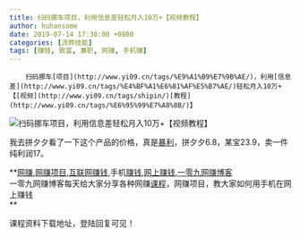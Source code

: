 ```yaml
---
title: 扫码挪车项目，利用信息差轻松月入10万+【视频教程】
author: huhansome
date: 2019-07-14 17:38:00 +0800
categories: [流弊技能]
tags: [赚钱, 致富, 兼职, 网赚, 手机赚]
---
```



        扫码挪车[项目](http://www.yi09.cn/tags/%E9%A1%B9%E7%9B%AE/)，利用[信息差](http://www.yi09.cn/tags/%E4%BF%A1%E6%81%AF%E5%B7%AE/)轻松月入10万+【[视频](http://www.yi09.cn/tags/shipin/)[教程](http://www.yi09.cn/tags/%E6%95%99%E7%A8%8B/)】

![扫码挪车项目，利用信息差轻松月入10万+【视频教程】](http://www.yi09.cn/zb_users/upload/2021/09/20210908174601163109436118621.png)

我去拼夕夕看了一下这个产品的价格，真是[暴利](http://www.yi09.cn/tags/%E6%9A%B4%E5%88%A9/)，拼夕夕6.8，某宝23.9，卖一件纯利润17。

  

**[网赚](http://www.yi09.cn/tags/%E7%BD%91%E8%B5%9A/),[网赚项目](http://www.yi09.cn/tags/%E7%BD%91%E8%B5%9A%E9%A1%B9%E7%9B%AE/),[互联网赚钱](http://www.yi09.cn/tags/%E4%BA%92%E8%81%94%E7%BD%91%E8%B5%9A%E9%92%B1/),手机[赚钱](http://www.yi09.cn/tags/%E8%B5%9A%E9%92%B1/),[网上赚钱](http://www.yi09.cn/tags/%E7%BD%91%E4%B8%8A%E8%B5%9A%E9%92%B1/),[一零九网赚博客](http://www.yi09.cn/tags/%E4%B8%80%E9%9B%B6%E4%B9%9D%E7%BD%91%E8%B5%9A%E5%8D%9A%E5%AE%A2/)  
一零九网赚博客每天给大家分享各种网赚[课程](http://www.yi09.cn/tags/%E8%AF%BE%E7%A8%8B/)，网赚项目，教大家如何用手机在网上赚钱  
**  
  
  

课程资料下载地址，登陆回复可见！

